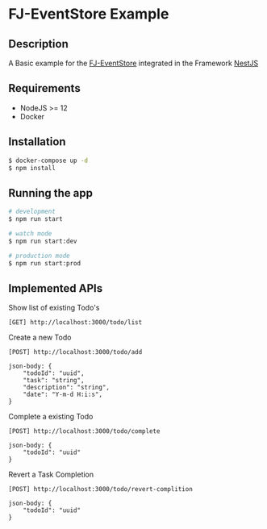 # FJ-EventStore Example

## Description

A Basic example for the [FJ-EventStore](https://github.com/fjogeleit/event-store) integrated in the Framework [NestJS](https://github.com/nestjs/nest)

## Requirements
- NodeJS >= 12
- Docker

## Installation

```bash
$ docker-compose up -d
$ npm install
```

## Running the app

```bash
# development
$ npm run start

# watch mode
$ npm run start:dev

# production mode
$ npm run start:prod
```

## Implemented APIs

Show list of existing Todo's
```
[GET] http://localhost:3000/todo/list
```
Create a new Todo
```
[POST] http://localhost:3000/todo/add

json-body: {
    "todoId": "uuid",
    "task": "string",
    "description": "string",
    "date": "Y-m-d H:i:s",
}
```
Complete a existing Todo
```
[POST] http://localhost:3000/todo/complete

json-body: {
    "todoId": "uuid"
}
```
Revert a Task Completion
```
[POST] http://localhost:3000/todo/revert-complition

json-body: {
    "todoId": "uuid"
}
```

